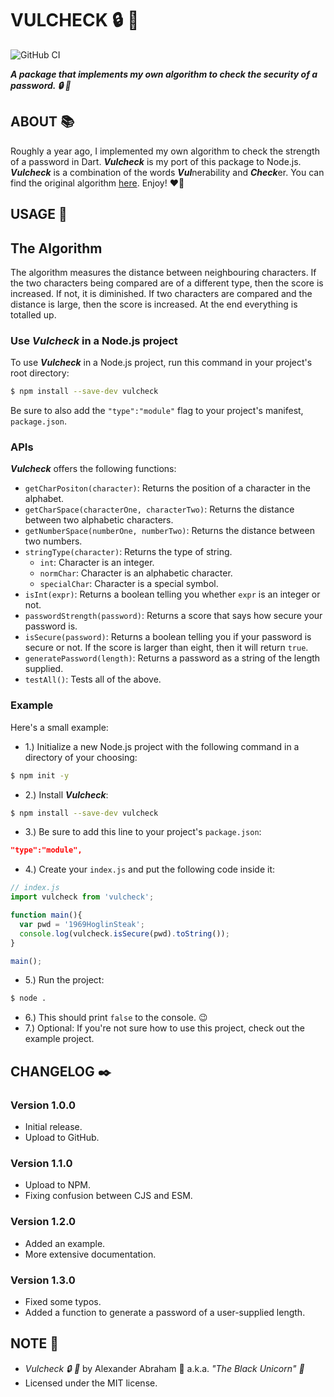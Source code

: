 # VULCHECK :lock: :ribbon:

![GitHub CI](https://github.com/iamtheblackunicorn/vulcheck/actions/workflows/node.yml/badge.svg)

***A package that implements my own algorithm to check the security of a password. :lock: :ribbon:***

## ABOUT :books:

Roughly a year ago, I implemented my own algorithm to check the strength of a password in Dart. ***Vulcheck*** is my port of this package to Node.js. ***Vulcheck*** is a combination of the words ***Vul***nerability and ***Check***er. You can find the original algorithm [here](https://github.com/iamtheblackunicorn/securitycheck). Enjoy! :heart_on_fire:

## USAGE :hammer:

## The Algorithm

The algorithm measures the distance between neighbouring characters. If the two characters being compared are of a different type, then the score is increased. If not, it is diminished. If two characters are compared and the distance is large, then the score is increased. At the end everything is totalled up.

### Use ***Vulcheck*** in a Node.js project

To use ***Vulcheck*** in a Node.js project, run this command in your project's root directory:

```bash
$ npm install --save-dev vulcheck
```

Be sure to also add the `"type":"module"` flag to your project's manifest, `package.json`.

### APIs

***Vulcheck*** offers the following functions:

- `getCharPositon(character)`: Returns the position of a character in the alphabet.
- `getCharSpace(characterOne, characterTwo)`: Returns the distance between two alphabetic characters.
- `getNumberSpace(numberOne, numberTwo)`: Returns the distance between two numbers.
- `stringType(character)`: Returns the type of string.
    - `int`: Character is an integer.
    - `normChar`: Character is an alphabetic character.
    - `specialChar`: Character is a special symbol.
- `isInt(expr)`: Returns a boolean telling you whether `expr` is an integer or not.
- `passwordStrength(password)`: Returns a score that says how secure your password is.
- `isSecure(password)`: Returns a boolean telling you if your password is secure or not. If the score is larger than eight, then it will return `true`.
- `generatePassword(length)`: Returns a password as a string of the length supplied.
- `testAll()`: Tests all of the above.

### Example

Here's a small example:

- 1.) Initialize a new Node.js project with the following command in a directory of your choosing:

```bash
$ npm init -y 
```

- 2.) Install ***Vulcheck***:

```bash
$ npm install --save-dev vulcheck
```

- 3.) Be sure to add this line to your project's `package.json`:

```JSON
"type":"module",
```

- 4.) Create your `index.js` and put the following code inside it:

```js
// index.js
import vulcheck from 'vulcheck';

function main(){
  var pwd = '1969HoglinSteak';
  console.log(vulcheck.isSecure(pwd).toString());
}

main();
```

- 5.) Run the project:

```bash
$ node .
```

- 6.) This should print `false` to the console. :wink:
- 7.) Optional: If you're not sure how to use this project, check out the example project.

## CHANGELOG :black_nib:

### Version 1.0.0

- Initial release.
- Upload to GitHub.

### Version 1.1.0

- Upload to NPM.
- Fixing confusion between CJS and ESM.

### Version 1.2.0

- Added an example.
- More extensive documentation.

### Version 1.3.0

- Fixed some typos.
- Added a function to generate a password of a user-supplied length.

## NOTE :scroll:

- *Vulcheck :lock: :ribbon:* by Alexander Abraham :black_heart: a.k.a. *"The Black Unicorn" :unicorn:*
- Licensed under the MIT license.
